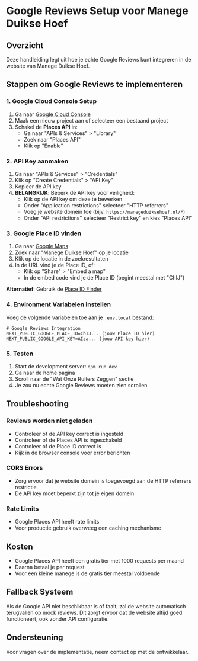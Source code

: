 # Google Reviews Setup voor Manege Duikse Hoef

## Overzicht
Deze handleiding legt uit hoe je echte Google Reviews kunt integreren in de website van Manege Duikse Hoef.

## Stappen om Google Reviews te implementeren

### 1. Google Cloud Console Setup

1. Ga naar [Google Cloud Console](https://console.cloud.google.com/)
2. Maak een nieuw project aan of selecteer een bestaand project
3. Schakel de **Places API** in:
   - Ga naar "APIs & Services" > "Library"
   - Zoek naar "Places API"
   - Klik op "Enable"

### 2. API Key aanmaken

1. Ga naar "APIs & Services" > "Credentials"
2. Klik op "Create Credentials" > "API Key"
3. Kopieer de API key
4. **BELANGRIJK**: Beperk de API key voor veiligheid:
   - Klik op de API key om deze te bewerken
   - Onder "Application restrictions" selecteer "HTTP referrers"
   - Voeg je website domein toe (bijv. `https://manegeduiksehoef.nl/*`)
   - Onder "API restrictions" selecteer "Restrict key" en kies "Places API"

### 3. Google Place ID vinden

1. Ga naar [Google Maps](https://maps.google.com)
2. Zoek naar "Manege Duikse Hoef" op je locatie
3. Klik op de locatie in de zoekresultaten
4. In de URL vind je de Place ID, of:
   - Klik op "Share" > "Embed a map"
   - In de embed code vind je de Place ID (begint meestal met "ChIJ")

**Alternatief**: Gebruik de [Place ID Finder](https://developers.google.com/maps/documentation/places/web-service/place-id)

### 4. Environment Variabelen instellen

Voeg de volgende variabelen toe aan je `.env.local` bestand:

```env
# Google Reviews Integration
NEXT_PUBLIC_GOOGLE_PLACE_ID=ChIJ... (jouw Place ID hier)
NEXT_PUBLIC_GOOGLE_API_KEY=AIza... (jouw API key hier)
```

### 5. Testen

1. Start de development server: `npm run dev`
2. Ga naar de home pagina
3. Scroll naar de "Wat Onze Ruiters Zeggen" sectie
4. Je zou nu echte Google Reviews moeten zien scrollen

## Troubleshooting

### Reviews worden niet geladen
- Controleer of de API key correct is ingesteld
- Controleer of de Places API is ingeschakeld
- Controleer of de Place ID correct is
- Kijk in de browser console voor error berichten

### CORS Errors
- Zorg ervoor dat je website domein is toegevoegd aan de HTTP referrers restrictie
- De API key moet beperkt zijn tot je eigen domein

### Rate Limits
- Google Places API heeft rate limits
- Voor productie gebruik overweeg een caching mechanisme

## Kosten

- Google Places API heeft een gratis tier met 1000 requests per maand
- Daarna betaal je per request
- Voor een kleine manege is de gratis tier meestal voldoende

## Fallback Systeem

Als de Google API niet beschikbaar is of faalt, zal de website automatisch terugvallen op mock reviews. Dit zorgt ervoor dat de website altijd goed functioneert, ook zonder API configuratie.

## Ondersteuning

Voor vragen over de implementatie, neem contact op met de ontwikkelaar.


